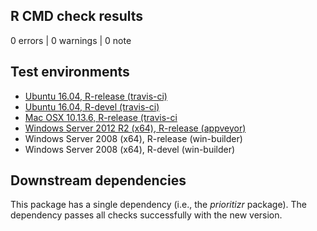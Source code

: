 ## R CMD check results

0 errors | 0 warnings | 0 note

## Test environments

* [Ubuntu 16.04, R-release (travis-ci)](https://travis-ci.org/prioritizr/prioritizr/builds)
* [Ubuntu 16.04, R-devel (travis-ci)](https://travis-ci.org/prioritizr/prioritizr/builds)
* [Mac OSX 10.13.6, R-release (travis-ci](https://travis-ci.org/prioritizr/prioritizr/builds)
* [Windows Server 2012 R2 (x64), R-release (appveyor)](https://ci.appveyor.com/project/jeffreyhanson/prioritizr)
* Windows Server 2008 (x64), R-release (win-builder)
* Windows Server 2008 (x64), R-devel (win-builder)

## Downstream dependencies

This package has a single dependency (i.e., the _prioritizr_ package).
The dependency passes all checks successfully with the new version.
